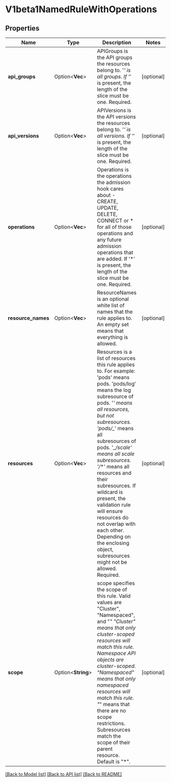 # V1beta1NamedRuleWithOperations

## Properties

Name | Type | Description | Notes
------------ | ------------- | ------------- | -------------
**api_groups** | Option<**Vec<String>**> | APIGroups is the API groups the resources belong to. '*' is all groups. If '*' is present, the length of the slice must be one. Required. | [optional]
**api_versions** | Option<**Vec<String>**> | APIVersions is the API versions the resources belong to. '*' is all versions. If '*' is present, the length of the slice must be one. Required. | [optional]
**operations** | Option<**Vec<String>**> | Operations is the operations the admission hook cares about - CREATE, UPDATE, DELETE, CONNECT or * for all of those operations and any future admission operations that are added. If '*' is present, the length of the slice must be one. Required. | [optional]
**resource_names** | Option<**Vec<String>**> | ResourceNames is an optional white list of names that the rule applies to.  An empty set means that everything is allowed. | [optional]
**resources** | Option<**Vec<String>**> | Resources is a list of resources this rule applies to.  For example: 'pods' means pods. 'pods/log' means the log subresource of pods. '*' means all resources, but not subresources. 'pods/_*' means all subresources of pods. '*_/scale' means all scale subresources. '*_/_*' means all resources and their subresources.  If wildcard is present, the validation rule will ensure resources do not overlap with each other.  Depending on the enclosing object, subresources might not be allowed. Required. | [optional]
**scope** | Option<**String**> | scope specifies the scope of this rule. Valid values are \"Cluster\", \"Namespaced\", and \"*\" \"Cluster\" means that only cluster-scoped resources will match this rule. Namespace API objects are cluster-scoped. \"Namespaced\" means that only namespaced resources will match this rule. \"*\" means that there are no scope restrictions. Subresources match the scope of their parent resource. Default is \"*\". | [optional]

[[Back to Model list]](../README.md#documentation-for-models) [[Back to API list]](../README.md#documentation-for-api-endpoints) [[Back to README]](../README.md)


